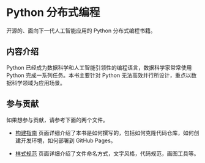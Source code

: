 # Python 分布式编程

开源的、面向下一代人工智能应用的 Python 分布式编程书籍。

## 内容介绍

Python 已经成为数据科学和人工智能引领性的编程语言，数据科学家常常使用 Python 完成一系列任务。本书主要针对 Python 无法高效并行所设计，重点以数据科学领域为应用场景。

## 参与贡献

如果想参与贡献，请参考下面的两个文件。

* [构建指南](./contribute/info.md) 页面详细介绍了本书是如何撰写的，包括如何克隆代码仓库，如何创建开发环境，如何部署到 GitHub Pages。 

* [样式规范](./contribute/style.md) 页面详细介绍了文件命名方式，文字风格，代码规范，画图工具等。